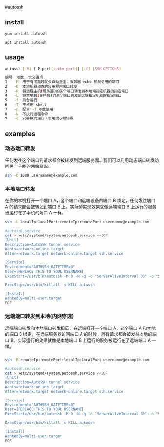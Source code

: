 
#autossh

## install

```ssh
yum install autossh

apt install autossh
```

## usage

```sh
autossh [-V] [-M port[:echo_port]] [-f] [SSH_OPTIONS]

编号	参数	含义说明
1	-M	用于有问题时就会自动重连；服务器 echo 机制使用的端口
2	-D	本地机器动态的应用程序端口转发
3	-R	将远程主机(服务器)的某个端口转发到本地端指定机器的指定端口
4	-L	将本地机(客户机)的某个端口转发到远端指定机器的指定端口
5	-f	后台运行
6	-T	不占用 shell
7	-n	配合 -f 参数使用
8	-N	不执行远程命令
9	-q	安静模式运行；忽略提示和错误
```

## examples

### 动态端口转发
任何发往这个端口的请求都会被转发到远端服务器。我们可以利用动态端口转发访问另一子网的网络资源。

```sh
ssh -D 1080 usernamme@example.com

```

### 本地端口转发
在你的本机打开一个端口 A，这个端口和远端设备的端口 B 绑定，任何发往端口 A 的请求都会被转发到端口 B 上。实际的实现效果就像远端端口 B 上运行的服务被运行在了本机的端口 A 一样。

```sh
ssh -L localIp:localPort:remoteIp:remotePort usernamme@example.com

#autossh.service
cat > /etc/systemd/system/autossh.service <<EOF
[Unit]
Description=AutoSSH tunnel service
Wants=network-online.target
After=network.target network-online.target ssh.service

[Service]
Environment="AUTOSSH_GATETIME=0"
User=[REPLACE THIS TO YOUR USERNAME]
ExecStart=/usr/bin/autossh -M 0 -N -q -o "ServerAliveInterval 30" -o "ServerAliveCountMax 3" -L localIp:localPort:remoteIp:remotePort usernamme@example.com

ExecStop=/usr/bin/killall -s KILL autossh

[Install]
WantedBy=multi-user.target
EOF

```

### 远端端口转发到本地(内网穿透)
远端端口转发和本地端口转发相反，在远端打开一个端口 A，这个端口 A 和本地的端口 B 绑定，在远端服务器访问端口 A 的时候，所有请求都会被发往本地的端口 B。实际运行的效果就像是本地端口 B 上运行的服务被运行在了远端端口 A 一样。

```sh

ssh -R remoteIp:remotePort:localIp:localPort usernamme@example.com

#autossh.service
cat > /etc/systemd/system/autossh.service <<EOF
[Unit]
Description=AutoSSH tunnel service
Wants=network-online.target
After=network.target network-online.target ssh.service

[Service]
Environment="AUTOSSH_GATETIME=0"
User=[REPLACE THIS TO YOUR USERNAME]
ExecStart=/usr/bin/autossh -M 0 -N -q -o "ServerAliveInterval 30" -o "ServerAliveCountMax 3" -R localIp:localPort:remoteIp:remotePort usernamme@example.com

ExecStop=/usr/bin/killall -s KILL autossh

[Install]
WantedBy=multi-user.target
EOF

```